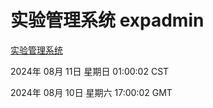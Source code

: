 # 实验管理系统 expadmin
[实验管理系统](http://219.139.197.74:56808/expadmin-782313d2-e1b1-4ea7-932e-3a55e6a1a4d0/)

2024年 08月 11日 星期日 01:00:02 CST

2024年 08月 10日 星期六 17:00:02 GMT
